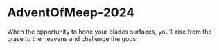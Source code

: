 # AdventOfMeep-2024
When the opportunity to hone your blades surfaces, you'll rise from the grave to the heavens and challenge the gods.

